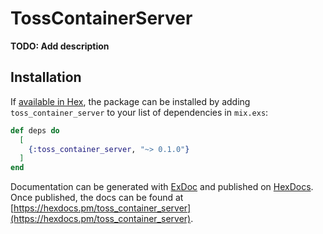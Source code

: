 # TossContainerServer

**TODO: Add description**

## Installation

If [available in Hex](https://hex.pm/docs/publish), the package can be installed
by adding `toss_container_server` to your list of dependencies in `mix.exs`:

```elixir
def deps do
  [
    {:toss_container_server, "~> 0.1.0"}
  ]
end
```

Documentation can be generated with [ExDoc](https://github.com/elixir-lang/ex_doc)
and published on [HexDocs](https://hexdocs.pm). Once published, the docs can
be found at [https://hexdocs.pm/toss_container_server](https://hexdocs.pm/toss_container_server).

